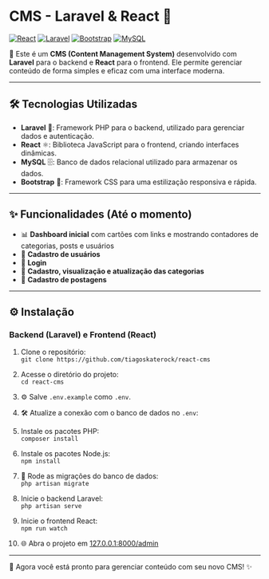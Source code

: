 # CMS - Laravel & React 🚀

[![React](https://img.shields.io/badge/React-61DAFB?style=flat-square&logo=react&logoColor=black)](https://reactjs.org/) 
[![Laravel](https://img.shields.io/badge/Laravel-FF2D20?style=flat-square&logo=laravel&logoColor=white)](https://laravel.com/)
[![Bootstrap](https://img.shields.io/badge/Bootstrap-00FF00?style=flat-square&logo=bootstrap&logoColor=white)](https://bootstrap.com/)
[![MySQL](https://img.shields.io/badge/MySQL-FFFF00?style=flat-square&logo=mysql&logoColor=black)](https://mysql.com/)

🎉 Este é um **CMS (Content Management System)** desenvolvido com **Laravel** para o backend e **React** para o frontend. Ele permite gerenciar conteúdo de forma simples e eficaz com uma interface moderna.

---

## 🛠️ Tecnologias Utilizadas
- **Laravel** 🐘: Framework PHP para o backend, utilizado para gerenciar dados e autenticação.
- **React** ⚛️: Biblioteca JavaScript para o frontend, criando interfaces dinâmicas.
- **MySQL** 🗄️: Banco de dados relacional utilizado para armazenar os dados.
- **Bootstrap** 🎨: Framework CSS para uma estilização responsiva e rápida.

---

## ✨ Funcionalidades (Até o momento)
- 📊 **Dashboard inicial** com cartões com links e mostrando contadores de categorias, posts e usuários
- 👥 **Cadastro de usuários**
- 🔑 **Login**
- 📂 **Cadastro, visualização e atualização das categorias**
- 📝 **Cadastro de postagens**

---

## ⚙️ Instalação

### Backend (Laravel) e Frontend (React)

1. Clone o repositório:  
   `git clone https://github.com/tiagoskaterock/react-cms`

2. Acesse o diretório do projeto:  
   `cd react-cms`

3. ⚙️ Salve `.env.example` como `.env`.

4. 🛠️ Atualize a conexão com o banco de dados no `.env`:


5. Instale os pacotes PHP:  
`composer install`

6. Instale os pacotes Node.js:  
`npm install`

7. 🚀 Rode as migrações do banco de dados:  
`php artisan migrate`

8. Inicie o backend Laravel:  
`php artisan serve`

9. Inicie o frontend React:  
`npm run watch`

10. 🌐 Abra o projeto em [127.0.0.1:8000/admin](http://127.0.0.1:8000/admin)

---

🎯 Agora você está pronto para gerenciar conteúdo com seu novo CMS! ✨
